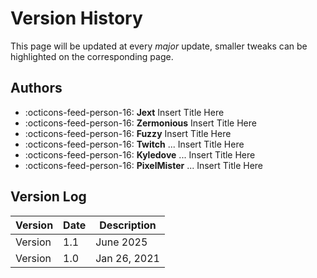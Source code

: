 # Version History
This page will be updated at every *major* update, smaller tweaks can be highlighted on the corresponding page.

## Authors
<div class="grid cards" markdown>

- :octicons-feed-person-16: __Jext__ Insert Title Here
- :octicons-feed-person-16: __Zermonious__ Insert Title Here
- :octicons-feed-person-16: __Fuzzy__ Insert Title Here
- :octicons-feed-person-16: __Twitch__ ... Insert Title Here
- :octicons-feed-person-16: __Kyledove__ ... Insert Title Here
- :octicons-feed-person-16: __PixelMister__ ... Insert Title Here

</div>

## Version Log
Version | Date | Description
------------|-------------|-------------
Version | 1.1 | June 2025 | PixelMister migrated to current platform with a complete restructure. Removed outdated or incorrect information and added coverage for new functions.
Version | 1.0 | Jan 26, 2021 | Zermonious published pokengine-jcoad-docs
